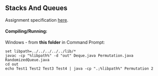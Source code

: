 ## Stacks And Queues

Assignment specification [here](https://coursera.cs.princeton.edu/algs4/assignments/queues/specification.php).

#### Compiling/Running:

Windows - from **this folder** in Command Prompt:

    set libpath=../../../../../lib/*
    javac -cp "%libpath%" -d "out" Deque.java Permutation.java RandomizedQueue.java
    cd out
    echo Test1 Test2 Test3 Test4 | java -cp ".;%libpath%" Permutation 2
    